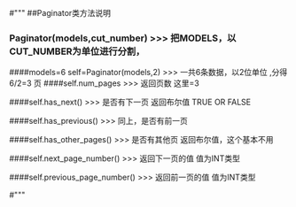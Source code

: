 #"""
##Paginator类方法说明

###  Paginator(models,cut_number) >>> 把MODELS，以CUT_NUMBER为单位进行分割，
####models=6  self=Paginator(models,2) >>> 一共6条数据，以2位单位 ,分得6/2=3 页
####self.num_pages  >>> 返回页数  这里=3

####self.has_next() >>> 是否有下一页 返回布尔值   TRUE OR FALSE
	 
####self.has_previous() >>> 同上，是否有前一页 
	
####self.has_other_pages() >>> 是否有其他页 返回布尔值，这个基本不用
	  
####self.next_page_number() >>> 返回下一页的值   值为INT类型  
	 
####self.previous_page_number() >>> 返回前一页的值  值为INT类型

#"""
